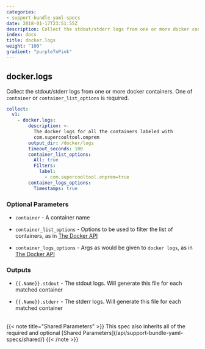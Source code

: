 ```yaml
---
categories:
- support-bundle-yaml-specs
date: 2018-01-17T23:51:55Z
description: Collect the stdout/stderr logs from one or more docker containers. One of `container` or `container_list_options` is required.
index: docs
title: docker.logs
weight: "100"
gradient: "purpleToPink"
---
```


## docker.logs

Collect the stdout/stderr logs from one or more docker containers. One of `container` or `container_list_options` is required.


```yaml
collect:
  v1:
    - docker.logs:
        description: >-
          The docker logs for all the containers labeled with
          com.supercooltool.onprem
        output_dir: /docker/logs
        timeout_seconds: 100
        container_list_options:
          All: true
          Filters:
            label:
              - com.supercooltool.onprem=true
        container_logs_options:
          Timestamps: true
```


### Optional Parameters


- `container` - A container name


- `container_list_options` - Options to be used to filter the list of containers, as in [The Docker API](https://github.com/moby/moby/blob/master/api/types/client.go#L61)


- `container_logs_options` - Args as would be given to `docker logs`, as in [The Docker API](https://github.com/moby/moby/blob/master/api/types/client.go#L73)



### Outputs

    
- `{{.Name}}.stdout` - The stdout logs. Will generate this file for each matched container

- `{{.Name}}.stderr` - The stderr logs. Will generate this file for each matched container


<br>
{{< note title="Shared Parameters" >}}
This spec also inherits all of the required and optional [Shared Parameters](/api/support-bundle-yaml-specs/shared/)
{{< /note >}}

  